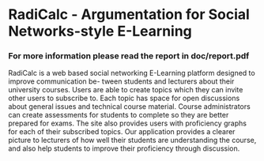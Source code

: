 # RadiCalc - Argumentation for Social Networks-style E-Learning

### For more information please read the report in doc/report.pdf

RadiCalc is a web based social networking E-Learning platform designed to improve communication be- tween students and lecturers about their university courses. Users are able to create topics which they can invite other users to subscribe to. Each topic has space for open discussions about general issues and technical course material. Course administrators can create assessments for students to complete so they are better prepared for exams. The site also provides users with proficiency graphs for each of their subscribed topics. Our application provides a clearer picture to lecturers of how well their students are understanding the course, and also help students to improve their proficiency through discussion.

